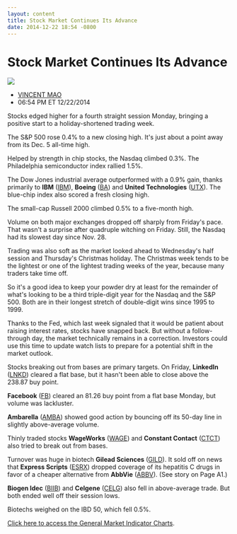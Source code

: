 ```yaml
---
layout: content
title: Stock Market Continues Its Advance
date: 2014-12-22 18:54 -0800
---
```



Stock Market Continues Its Advance
===================================


![](https://www.investors.com/wp-content/uploads/ibd-migrated-images/MPv_141223_635548595418333350.png)

* [VINCENT MAO](https://www.investors.com/author/maov/ "Posts by VINCENT MAO")
* 06:54 PM ET 12/22/2014





Stocks edged higher for a fourth straight session Monday, bringing a positive start to a holiday-shortened trading week.


The S&P 500 rose 0.4% to a new closing high. It's just about a point away from its Dec. 5 all-time high.


Helped by strength in chip stocks, the Nasdaq climbed 0.3%. The Philadelphia semiconductor index rallied 1.5%.


The Dow Jones industrial average outperformed with a 0.9% gain, thanks primarily to **IBM** ([IBM](https://research.investors.com/quote.aspx?symbol=IBM)), **Boeing** ([BA](https://research.investors.com/quote.aspx?symbol=BA)) and **United Technologies** ([UTX](https://research.investors.com/quote.aspx?symbol=UTX)). The blue-chip index also scored a fresh closing high.


The small-cap Russell 2000 climbed 0.5% to a five-month high.


Volume on both major exchanges dropped off sharply from Friday's pace. That wasn't a surprise after quadruple witching on Friday. Still, the Nasdaq had its slowest day since Nov. 28.


Trading was also soft as the market looked ahead to Wednesday's half session and Thursday's Christmas holiday. The Christmas week tends to be the lightest or one of the lightest trading weeks of the year, because many traders take time off.


So it's a good idea to keep your powder dry at least for the remainder of what's looking to be a third triple-digit year for the Nasdaq and the S&P 500. Both are in their longest stretch of double-digit wins since 1995 to 1999.


Thanks to the Fed, which last week signaled that it would be patient about raising interest rates, stocks have snapped back. But without a follow-through day, the market technically remains in a correction. Investors could use this time to update watch lists to prepare for a potential shift in the market outlook.


Stocks breaking out from bases are primary targets. On Friday, **LinkedIn** ([LNKD](https://research.investors.com/quote.aspx?symbol=LNKD)) cleared a flat base, but it hasn't been able to close above the 238.87 buy point.


**Facebook** ([FB](https://research.investors.com/quote.aspx?symbol=FB)) cleared an 81.26 buy point from a flat base Monday, but volume was lackluster.


**Ambarella** ([AMBA](https://research.investors.com/quote.aspx?symbol=AMBA)) showed good action by bouncing off its 50-day line in slightly above-average volume.


Thinly traded stocks **WageWorks** ([WAGE](https://research.investors.com/quote.aspx?symbol=WAGE)) and **Constant Contact** ([CTCT](https://research.investors.com/quote.aspx?symbol=CTCT)) also tried to break out from bases.


Turnover was huge in biotech **Gilead Sciences** ([GILD](https://research.investors.com/quote.aspx?symbol=GILD)). It sold off on news that **Express Scripts** ([ESRX](https://research.investors.com/quote.aspx?symbol=ESRX)) dropped coverage of its hepatitis C drugs in favor of a cheaper alternative from **AbbVie** ([ABBV](https://research.investors.com/quote.aspx?symbol=ABBV)). (See story on Page A1.)


**Biogen Idec** ([BIIB](https://research.investors.com/quote.aspx?symbol=BIIB)) and **Celgene** ([CELG](https://research.investors.com/quote.aspx?symbol=CELG)) also fell in above-average trade. But both ended well off their session lows.


Biotechs weighed on the IBD 50, which fell 0.5%.


[Click here to access the General Market Indicator Charts](https://www.investors.com/pdf/GMI_122314.pdf).




